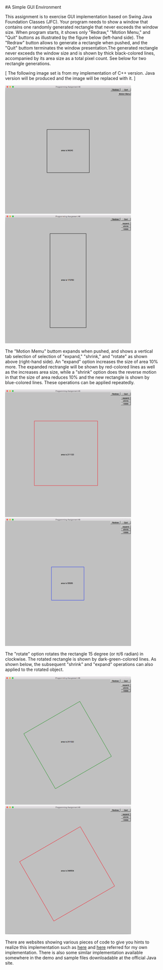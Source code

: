 #A Simple GUI Environment

This assignment is to exercise GUI implementation based on Swing Java Foundation Classes (JFC). Your program needs to show a window that contains one randomly generated rectangle that never exceeds the window size. When program starts, it shows only "Redraw," "Motion Menu," and "Quit" buttons as illustrated by the figure below (left-hand side). The "Redraw" button allows to generate a rectangle when pushed, and the "Quit" buttom terminates the window presentation.The generated rectangle never exceeds the window size and is shown by thick black-colored lines, accompanied by its area size as a total pixel count. See below for two rectangle generations. 

[ The following image set is from my implementation of C++ version. Java version will be produced and the image will be replaced with it. ]

<img src="https://github.com/venegu/soft-design/raw/master/images/1prog5.png" width="410">
<img src="https://github.com/venegu/soft-design/raw/master/images/2prog5.png" width="410">

The "Motion Memu" buttom expands when pushed, and shows a vertical tab selection of selection of "expand," "shrink," and "rotate" as shown above (right-hand side). An "expand" option increases the size of area 10% more. The expanded rectrangle will be shown by red-colored lines as well as the increases area size, while a "shrink" option does the reverse motion in that the size of area reduces 10% and the new rectangle is shown by blue-colored lines. These operations can be applied repeatedly. 

<img src="https://github.com/venegu/soft-design/raw/master/images/3prog5.png" width="410">
<img src="https://github.com/venegu/soft-design/raw/master/images/4prog5.png" width="410">

The "rotate" option rotates the rectangle 15 degree (or π/6 radian) in clockwise. The rotated rectangle is shown by dark-green-colored lines. As shown below, the subsequent "shrink" and "expand" operations can also applied to the rotated object. 

<img src="https://github.com/venegu/soft-design/raw/master/images/5prog5.png" width="410">
<img src="https://github.com/venegu/soft-design/raw/master/images/6prog5.png" width="410">

There are websites showing various pieces of code to give you hints to realize this implementation such as [here](http://stackoverflow.com/questions/2259476/rotating-a-point-about-another-point-2d) and [here](http://stackoverflow.com/questions/13194140/expand-or-shrink-irregular-polygon) referred for my own implementation. There is also some similar implementation available somewhere in the demo and sample files downloadable at the official Java site. 
